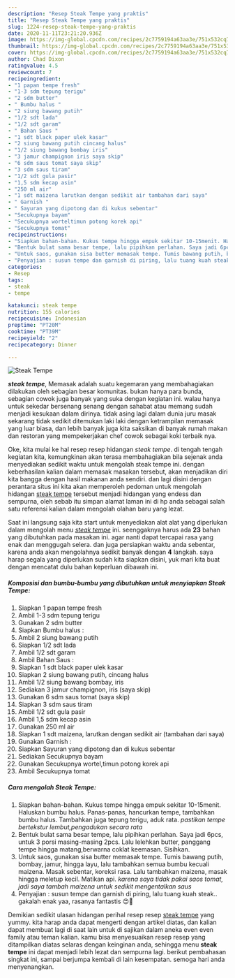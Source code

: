 ```yaml
---
description: "Resep Steak Tempe yang praktis"
title: "Resep Steak Tempe yang praktis"
slug: 1224-resep-steak-tempe-yang-praktis
date: 2020-11-11T23:21:20.936Z
image: https://img-global.cpcdn.com/recipes/2c7759194a63aa3e/751x532cq70/steak-tempe-foto-resep-utama.jpg
thumbnail: https://img-global.cpcdn.com/recipes/2c7759194a63aa3e/751x532cq70/steak-tempe-foto-resep-utama.jpg
cover: https://img-global.cpcdn.com/recipes/2c7759194a63aa3e/751x532cq70/steak-tempe-foto-resep-utama.jpg
author: Chad Dixon
ratingvalue: 4.5
reviewcount: 7
recipeingredient:
- "1 papan tempe fresh"
- "1-3 sdm tepung terigu"
- "2 sdm butter"
- " Bumbu halus "
- "2 siung bawang putih"
- "1/2 sdt lada"
- "1/2 sdt garam"
- " Bahan Saus "
- "1 sdt black paper ulek kasar"
- "2 siung bawang putih cincang halus"
- "1/2 siung bawang bombay iris"
- "3 jamur champignon iris saya skip"
- "6 sdm saus tomat saya skip"
- "3 sdm saus tiram"
- "1/2 sdt gula pasir"
- "1,5 sdm kecap asin"
- "250 ml air"
- "1 sdt maizena larutkan dengan sedikit air tambahan dari saya"
- " Garnish "
- " Sayuran yang dipotong dan di kukus sebentar"
- "Secukupnya bayam"
- "Secukupnya worteltimun potong korek api"
- "Secukupnya tomat"
recipeinstructions:
- "Siapkan bahan-bahan. Kukus tempe hingga empuk sekitar 10-15menit. Haluskan bumbu halus. Panas-panas, hancurkan tempe, tambahkan bumbu halus. Tambahkan juga tepung terigu, aduk rata. *pastikan tempe bertekstur lembut,pengadukan secara rata*"
- "Bentuk bulat sama besar tempe, lalu pipihkan perlahan. Saya jadi 6pcs, untuk 3 porsi masing-masing 2pcs. Lalu lelehkan butter, panggang tempe hingga matang,berwarna coklat keemasan. Sisihkan."
- "Untuk saos, gunakan sisa butter memasak tempe. Tumis bawang putih, bombay, jamur, hingga layu, lalu tambahkan semua bumbu kecuali maizena. Masak sebentar, koreksi rasa. Lalu tambahkan maizena, masak hingga meletup kecil. Matikan api. *karena saya tidak pakai saos tomat, jadi saya tambah maizena untuk sedikit mengentalkan saus*"
- "Penyajian : susun tempe dan garnish di piring, lalu tuang kuah steak.. gakalah enak yaa, rasanya fantastis 😍🤗"
categories:
- Resep
tags:
- steak
- tempe

katakunci: steak tempe 
nutrition: 155 calories
recipecuisine: Indonesian
preptime: "PT20M"
cooktime: "PT39M"
recipeyield: "2"
recipecategory: Dinner

---
```



![Steak Tempe](https://img-global.cpcdn.com/recipes/2c7759194a63aa3e/751x532cq70/steak-tempe-foto-resep-utama.jpg)

<b><i>steak tempe</i></b>, Memasak adalah suatu kegemaran yang membahagiakan dilakukan oleh sebagian besar komunitas. bukan hanya para bunda, sebagian cowok juga banyak yang suka dengan kegiatan ini. walau hanya untuk sekedar bersenang senang dengan sahabat atau memang sudah menjadi kesukaan dalam dirinya. tidak asing lagi dalam dunia juru masak sekarang tidak sedikit ditemukan laki laki dengan ketrampilan memasak yang luar biasa, dan lebih banyak juga kita saksikan di banyak rumah makan dan restoran yang mempekerjakan chef cowok sebagai koki terbaik nya.



Oke, kita mulai ke hal resep resep hidangan <i>steak tempe</i>. di tengah tengah kegiatan kita, kemungkinan akan terasa membahagiakan bila sejenak anda menyediakan sedikit waktu untuk mengolah steak tempe ini. dengan keberhasilan kalian dalam memasak masakan tersebut, akan menjadikan diri kita bangga dengan hasil makanan anda sendiri. dan lagi disini dengan perantara situs ini kita akan memperoleh pedoman untuk mengolah hidangan <u>steak tempe</u> tersebut menjadi hidangan yang endess dan sempurna, oleh sebab itu simpan alamat laman ini di hp anda sebagai salah satu referensi kalian dalam mengolah olahan baru yang lezat.


Saat ini langsung saja kita start untuk menyediakan alat alat yang diperlukan dalam mengolah menu <u><i>steak tempe</i></u> ini. seenggaknya harus ada <b>23</b> bahan yang dibutuhkan pada masakan ini. agar nanti dapat tercapai rasa yang enak dan menggugah selera. dan juga persiapkan waktu anda sebentar, karena anda akan mengolahnya sedikit banyak dengan <b>4</b> langkah. saya harap segala yang diperlukan sudah kita siapkan disini, yuk mari kita buat dengan mencatat dulu bahan keperluan dibawah ini.

<!--inarticleads1-->

##### Komposisi dan bumbu-bumbu yang dibutuhkan untuk menyiapkan Steak Tempe:

1. Siapkan 1 papan tempe fresh
1. Ambil 1-3 sdm tepung terigu
1. Gunakan 2 sdm butter
1. Siapkan  Bumbu halus :
1. Ambil 2 siung bawang putih
1. Siapkan 1/2 sdt lada
1. Ambil 1/2 sdt garam
1. Ambil  Bahan Saus :
1. Siapkan 1 sdt black paper ulek kasar
1. Siapkan 2 siung bawang putih, cincang halus
1. Ambil 1/2 siung bawang bombay, iris
1. Sediakan 3 jamur champignon, iris (saya skip)
1. Gunakan 6 sdm saus tomat (saya skip)
1. Siapkan 3 sdm saus tiram
1. Ambil 1/2 sdt gula pasir
1. Ambil 1,5 sdm kecap asin
1. Gunakan 250 ml air
1. Siapkan 1 sdt maizena, larutkan dengan sedikit air (tambahan dari saya)
1. Gunakan  Garnish :
1. Siapkan  Sayuran yang dipotong dan di kukus sebentar
1. Sediakan Secukupnya bayam
1. Gunakan Secukupnya wortel,timun potong korek api
1. Ambil Secukupnya tomat




<!--inarticleads2-->

##### Cara mengolah Steak Tempe:

1. Siapkan bahan-bahan. Kukus tempe hingga empuk sekitar 10-15menit. Haluskan bumbu halus. Panas-panas, hancurkan tempe, tambahkan bumbu halus. Tambahkan juga tepung terigu, aduk rata. *pastikan tempe bertekstur lembut,pengadukan secara rata*
1. Bentuk bulat sama besar tempe, lalu pipihkan perlahan. Saya jadi 6pcs, untuk 3 porsi masing-masing 2pcs. Lalu lelehkan butter, panggang tempe hingga matang,berwarna coklat keemasan. Sisihkan.
1. Untuk saos, gunakan sisa butter memasak tempe. Tumis bawang putih, bombay, jamur, hingga layu, lalu tambahkan semua bumbu kecuali maizena. Masak sebentar, koreksi rasa. Lalu tambahkan maizena, masak hingga meletup kecil. Matikan api. *karena saya tidak pakai saos tomat, jadi saya tambah maizena untuk sedikit mengentalkan saus*
1. Penyajian : susun tempe dan garnish di piring, lalu tuang kuah steak.. gakalah enak yaa, rasanya fantastis 😍🤗




Demikian sedikit ulasan hidangan perihal resep resep <u>steak tempe</u> yang yummy. kita harap anda dapat mengerti dengan artikel diatas, dan kalian dapat membuat lagi di saat lain untuk di sajikan dalam aneka even even family atau teman kalian. kamu bisa menyesuaikan resep resep yang ditampilkan diatas selaras dengan keinginan anda, sehingga menu <b>steak tempe</b> ini dapat menjadi lebih lezat dan sempurna lagi. berikut pembahasan singkat ini, sampai berjumpa kembali di lain kesempatan. semoga hari anda menyenangkan.
